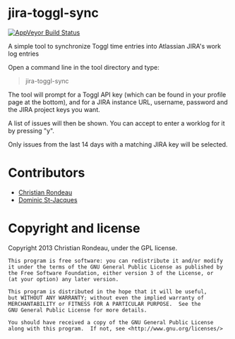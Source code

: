 jira-toggl-sync
===============

[![AppVeyor Build Status](https://ci.appveyor.com/api/projects/status/fg2po52e24qj2bc9?svg=true)](https://ci.appveyor.com/project/christianrondeau/jira-toggl-sync)

A simple tool to synchronize Toggl time entries into Atlassian JIRA's work log entries

Open a command line in the tool directory and type:

> jira-toggl-sync

The tool will prompt for a Toggl API key (which can be found in your profile page at the bottom), and for a JIRA instance URL, username, password and the JIRA project keys you want.

A list of issues will then be shown. You can accept to enter a worklog for it by pressing "y".

Only issues from the last 14 days with a matching JIRA key will be selected.

Contributors
============

* [Christian Rondeau](https://github.com/christianrondeau)
* [Dominic St-Jacques](https://github.com/dstj)

Copyright and license
=====================

Copyright 2013 Christian Rondeau, under the GPL license.

    This program is free software: you can redistribute it and/or modify
    it under the terms of the GNU General Public License as published by
    the Free Software Foundation, either version 3 of the License, or
    (at your option) any later version.

    This program is distributed in the hope that it will be useful,
    but WITHOUT ANY WARRANTY; without even the implied warranty of
    MERCHANTABILITY or FITNESS FOR A PARTICULAR PURPOSE.  See the
    GNU General Public License for more details.

    You should have received a copy of the GNU General Public License
    along with this program.  If not, see <http://www.gnu.org/licenses/>
